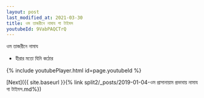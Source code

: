 ```yaml
---
layout: post
last_modified_at: 2021-03-30
title: ওম তাজরীনে নামায গা টাইমস
youtubeId: 9VabPAQCTrQ
---
```

 
 
 ওম তাজরীনে নামায  
 
 -  হীরার মতো যিনি কঠোর 
 
  
 
  
 
 
 
 
 
 


{% include youtubePlayer.html id=page.youtubeId %}
 
[Next]({{ site.baseurl }}{% link  split2/_posts/2019-01-04-ওম প্রাসানায়াম প্রভাবায় নামায গা টাইমস.md%})
 
